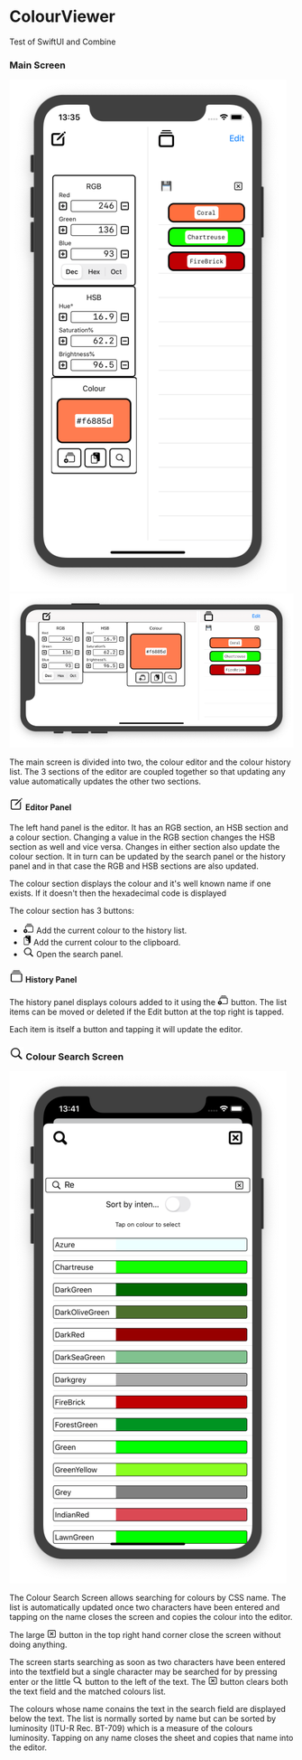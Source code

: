 # ColourViewer
Test of SwiftUI and Combine

### Main Screen
![Main Portrait Screen](Images/portrait.png "Main Portrait Screen")
![Main Landscape Screen](Images/landscape.png "Main Landscape Screen")

The main screen is divided into two, the colour editor and the colour history list. The 3 sections of the editor are coupled together so that updating any value automatically updates the other two sections.

#### <img src="Images/square.and.pencil.png" height="23" width="25"> Editor Panel

The left hand panel is the editor. It has an RGB section, an HSB section and a colour section. Changing a value in the RGB section changes the HSB section as well and vice versa. Changes in either section also update the colour section. It in turn can be updated by the search panel or the history panel and in that case the RGB and HSB sections are also updated.

The colour section displays the colour and it's well known name if one exists. If it doesn't then the hexadecimal code is displayed

The colour section has 3 buttons:
* <img src="Images/rectangle.stack.badge.plus.png" height="18" width="20"> Add the current colour to the history list.
* <img src="Images/doc.on.clipboard.png" height="18" width="15"> Add the current colour to the clipboard.
* <img src="Images/magnifyingglass.png" height="18" width="20"> Open the search panel.

#### <img src="Images/rectangle.stack.png" height="23" width="25"> History Panel

The history panel displays colours added to it using the <img src="Images/rectangle.stack.badge.plus.png" height="18" width="20"> button. The list items can be moved or deleted if the Edit button at the top right is tapped.

Each item is itself a button and tapping it will update the editor.

### <img src="Images/magnifyingglass.png" height="23" width="25"> Colour Search Screen

![Colour Search Screen](Images/search.png "Colour Search Screen")

The Colour Search Screen allows searching for colours by CSS name. The list is automatically updated once two characters have been entered and tapping on the name closes the screen and copies the colour into the editor.

The large <img src="Images/clear.png" height="15" width="18"> button in the top right hand corner close the screen without doing anything.

The screen starts searching as soon as two characters have been entered into the textfield but a single character may be searched for by pressing enter or the little <img src="Images/magnifyingglass.png" height="15" width="18"> button to the left of the text. The <img src="Images/clear.png" height="15" width="18"> button clears both the text field and the matched colours list.

The colours whose name conains the text in the search field are displayed below the text. The list is normally sorted by name but can be sorted by luminosity (ITU-R Rec. BT-709) which is a measure of the colours luminosity. Tapping on any name closes the sheet and copies that name into the editor.
